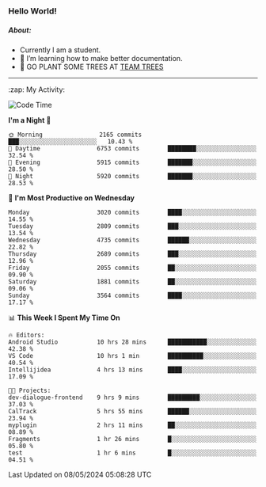 ### Hello World!

##### About:
- Currently I am a student.
- 🌱 I’m learning how to make better documentation.
- 🌱 GO PLANT SOME TREES AT [TEAM TREES](https://teamtrees.org/)

---
  <summary>:zap: My Activity:</summary>
  
<!--START_SECTION:waka-->
![Code Time](http://img.shields.io/badge/Code%20Time-1%2C376%20hrs%2028%20mins-blue)

**I'm a Night 🦉** 

```text
🌞 Morning                2165 commits        ███░░░░░░░░░░░░░░░░░░░░░░   10.43 % 
🌆 Daytime                6753 commits        ████████░░░░░░░░░░░░░░░░░   32.54 % 
🌃 Evening                5915 commits        ███████░░░░░░░░░░░░░░░░░░   28.50 % 
🌙 Night                  5920 commits        ███████░░░░░░░░░░░░░░░░░░   28.53 % 
```
📅 **I'm Most Productive on Wednesday** 

```text
Monday                   3020 commits        ████░░░░░░░░░░░░░░░░░░░░░   14.55 % 
Tuesday                  2809 commits        ███░░░░░░░░░░░░░░░░░░░░░░   13.54 % 
Wednesday                4735 commits        ██████░░░░░░░░░░░░░░░░░░░   22.82 % 
Thursday                 2689 commits        ███░░░░░░░░░░░░░░░░░░░░░░   12.96 % 
Friday                   2055 commits        ██░░░░░░░░░░░░░░░░░░░░░░░   09.90 % 
Saturday                 1881 commits        ██░░░░░░░░░░░░░░░░░░░░░░░   09.06 % 
Sunday                   3564 commits        ████░░░░░░░░░░░░░░░░░░░░░   17.17 % 
```


📊 **This Week I Spent My Time On** 

```text
🔥 Editors: 
Android Studio           10 hrs 28 mins      ███████████░░░░░░░░░░░░░░   42.38 % 
VS Code                  10 hrs 1 min        ██████████░░░░░░░░░░░░░░░   40.54 % 
Intellijidea             4 hrs 13 mins       ████░░░░░░░░░░░░░░░░░░░░░   17.09 % 

🐱‍💻 Projects: 
dev-dialogue-frontend    9 hrs 9 mins        █████████░░░░░░░░░░░░░░░░   37.03 % 
CalTrack                 5 hrs 55 mins       ██████░░░░░░░░░░░░░░░░░░░   23.94 % 
myplugin                 2 hrs 11 mins       ██░░░░░░░░░░░░░░░░░░░░░░░   08.89 % 
Fragments                1 hr 26 mins        █░░░░░░░░░░░░░░░░░░░░░░░░   05.80 % 
test                     1 hr 6 mins         █░░░░░░░░░░░░░░░░░░░░░░░░   04.51 % 
```


 Last Updated on 08/05/2024 05:08:28 UTC
<!--END_SECTION:waka-->
